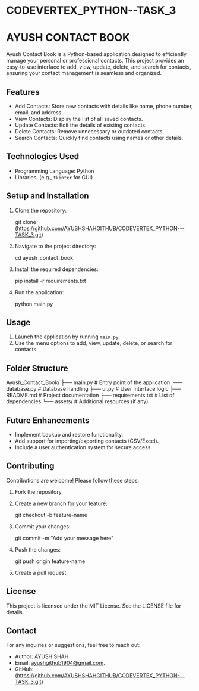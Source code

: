 # CODEVERTEX_PYTHON--TASK_3

# AYUSH CONTACT BOOK

Ayush Contact Book is a Python-based application designed to efficiently manage your personal or professional contacts. This project provides an easy-to-use interface to add, view, update, delete, and search for contacts, ensuring your contact management is seamless and organized.

## Features

- Add Contacts: Store new contacts with details like name, phone number, email, and address.
- View Contacts: Display the list of all saved contacts.
- Update Contacts: Edit the details of existing contacts.
- Delete Contacts: Remove unnecessary or outdated contacts.
- Search Contacts: Quickly find contacts using names or other details.

## Technologies Used

- Programming Language: Python
- Libraries: (e.g., `tkinter` for GUI) 

## Setup and Installation

1. Clone the repository:
   
   git clone (https://github.com/AYUSHSHAHGITHUB/CODEVERTEX_PYTHON---TASK_3.git)
   

2. Navigate to the project directory:
   
   cd ayush_contact_book
   

3. Install the required dependencies:
   
   pip install -r requirements.txt
  
   
4. Run the application:
   
   python main.py
   

## Usage

1. Launch the application by running `main.py`.
2. Use the menu options to add, view, update, delete, or search for contacts.

## Folder Structure


Ayush_Contact_Book/
├── main.py             # Entry point of the application
├── database.py         # Database handling 
├── ui.py               # User interface logic 
├── README.md           # Project documentation
├── requirements.txt    # List of dependencies
└── assets/             # Additional resources (if any)


## Future Enhancements

- Implement backup and restore functionality.
- Add support for importing/exporting contacts (CSV/Excel).
- Include a user authentication system for secure access.

## Contributing

Contributions are welcome! Please follow these steps:

1. Fork the repository.
2. Create a new branch for your feature:
   
   git checkout -b feature-name
  
3. Commit your changes:
   
   git commit -m "Add your message here"
   
4. Push the changes:
   
   git push origin feature-name
   
5. Create a pull request.

## License

This project is licensed under the MIT License. See the LICENSE file for details.

## Contact

For any inquiries or suggestions, feel free to reach out:
- Author: AYUSH SHAH
- Email: ayushgithub1904@gmail.com.
- GitHub: (https://github.com/AYUSHSHAHGITHUB/CODEVERTEX_PYTHON---TASK_3.git)

